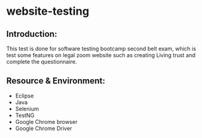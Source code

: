 # website-testing
##	Introduction:
This test is done for software testing bootcamp second belt exam, which is test some features on legal zoom website such as creating Living trust and complete the questionnaire.
##	Resource & Environment:
-	Eclipse
-	Java 
-	Selenium
-	TestNG	
- Google Chrome browser
- Google Chrome Driver

